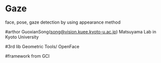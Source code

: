 # Gaze
face, pose, gaze detection by using appearance method

#arthor
GuoxianSong(song@vision.kuee.kyoto-u.ac.jp)
Matsuyama Lab in Kyoto University


#3rd lib
Geometric Tools/
OpenFace

#framework from
GCl 
